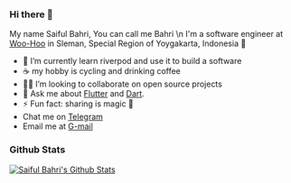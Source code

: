 ### Hi there 👋
My name Saiful Bahri, You can call me Bahri \n
I'm a software engineer at [Woo-Hoo](https://woo-hoo.org) in Sleman, Special Region of Yoygakarta, Indonesia 🌆

- 🔭 I’m currently learn riverpod and use it to build a software
- ☕ my hobby is cycling and drinking coffee
- 🧑‍💻 I’m looking to collaborate on open source projects
- 💬 Ask me about [Flutter](https://flutter.dev) and [Dart](https://dart.dev).
- ⚡ Fun fact: sharing is magic 🐰
- Chat me on [Telegram](https://t.me/bahri_bhe)
- Email me at [G-mail](mailto:saiful.bahri.tl@gmail.com)

### Github Stats

[![Saiful Bahri's Github Stats](https://github-readme-stats.vercel.app/api?username=bahrie127&count_private=true&theme=default&show_icons=true)](https://github.com/bahrie127)
